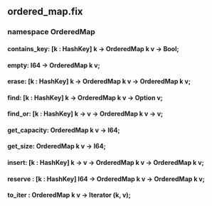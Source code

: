 ## ordered_map.fix

### namespace OrderedMap

#### contains_key: [k : HashKey] k -> OrderedMap k v -> Bool;

#### empty: I64 -> OrderedMap k v;

#### erase: [k : HashKey] k -> OrderedMap k v -> OrderedMap k v;

#### find: [k : HashKey] k -> OrderedMap k v -> Option v;

#### find_or: [k : HashKey] k -> v -> OrderedMap k v -> v;

#### get_capacity: OrderedMap k v -> I64;

#### get_size: OrderedMap k v -> I64;

#### insert: [k : HashKey] k -> v -> OrderedMap k v -> OrderedMap k v;

#### reserve : [k : HashKey] I64 -> OrderedMap k v -> OrderedMap k v;

#### to_iter : OrderedMap k v -> Iterator (k, v);

